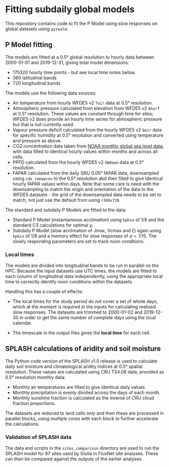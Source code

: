 # Fitting subdaily global models

This repository contains code to fit the P Model using slow responses on global datasets
using `pyrealm`.

## P Model fitting

The models are fitted at a 0.5° global resolution to hourly data between 2000-01-01 and
2019-12-31, giving total model dimensions:

* 175320 hourly time points - but see local time notes below.
* 360 latitudinal bands
* 720 longitudinal bands

The models use the following data sources:

* Air temperature from hourly WFDE5 v2 `Tair` data at 0.5° resolution.
* Atmospheric pressure calculated from elevation from WFDE5 v2 `ASurf` at 0.5°
  resolution. These values are constant through time for sites; WFDE5 v2 does provide an
  hourly time series for atmospheric pressure but that is not currently used.
* Vapour pressure deficit calculated from the hourly WFDE5 v2 `Qair` data for specific
  humidity at 0.5° resolution and converted using temperature and pressure as above.
* CO2 concentration data taken from [NOAA monthly global sea level
  data](https://gml.noaa.gov/ccgg/trends/gl_data.html), with data filled to identical
  hourly values within months and across all cells.
* PPFD calculated from the hourly WFDE5 v2 `SWdown` data at 0.5° resolution.
* FAPAR calculated from the daily SNU 0.05° fAPAR data, downsampled using `cdo remapcon`
  to the 0.5° resolution abd then filled to give identical hourly fAPAR values within
  days. Note that some care is need with the downsampling to match the origin and
  orientation of the data to the WFDE5 datasets - the grid of the downsampled data needs
  to be set to match, not just use the default from using `r360x720`.

The standard and subdaily P Models are fitted to the data:

* Standard P Model (instantaneous acclimation) using `kphio` of 1/8 and the standard C3
  calculations for optimal $\chi$.
* Subdaily P Model (slow acclimation of Jmax, Vcmax and $\xi$) again using `kphio` of
  1/8 and a memory effect for slow responses of $\alpha = 1/15$. The slowly responding
  parameters are set to track noon conditions.

### Local times

The models are divided into longitudinal bands to be run in parallel on the HPC. Because
the input datasets use UTC times, the models are fitted to each column of longitudinal
data independently, using the appropriate local time to correctly identify noon
conditions within the datasets.

Handling this has a couple of effects:

* The local times for the study period do not cover a set of whole days, which at the
  moment is required in the inputs for calculating realised slow responses. The datasets
  are trimmed to 2000-01-02 and 2019-12-30 in order to get the same number of complete
  days using the local calendar.

* The timescale in the output files gives the **local time** for each cell.

## SPLASH calculations of aridity and soil moisture

The Python code version of the SPLASH v1.0 release is used to calculate daily soil
moisture and climatological aridity indices at 0.5° spatial resolution. These values are
calculated using CRU TS4.06 data, provided as 0.5° resolution monthly data:

* Monthly air temperatures are filled to give identical daily values.
* Monthly precipitation is evenly divided across the days of each month.
* Monthly sunshine fraction is calculated as the inverse of CRU cloud fraction
  proportions.

The datasets are reduced to land cells only and then these are processed in parallel
blocks, using multiple cores with each block to further accelerate the calculations.

### Validation of SPLASH data

The data and scripts in the `sites_comparison` directory are used to run the SPLASH
model for 67 sites used by Giulia in FluxNet site analyses. These can then be compared
against the outputs of the earlier analyses.
